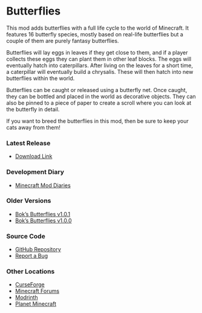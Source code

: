 # Butterflies
 This mod adds butterflies with a full life cycle to the world of Minecraft. It
 features 16 butterfly species, mostly based on real-life butterflies but a
 couple of them are purely fantasy butterflies.

 Butterflies will lay eggs in leaves if they get close to them, and if a player
 collects these eggs they can plant them in other leaf blocks. The eggs will
 eventually hatch into caterpillars. After living on the leaves for a short
 time, a caterpillar will eventually build a chrysalis. These will then hatch
 into new butterflies within the world.

Butterflies can be caught or released using a butterfly net. Once caught, they
can be bottled and placed in the world as decorative objects. They can also be
pinned to a piece of paper to create a scroll where you can look at the
butterfly in detail.

If you want to breed the butterflies in this mod, then be sure to keep your
cats away from them!

### Latest Release
- [Download Link](https://github.com/doc-bok/Butterflies/releases/download/1.0.1/butterflies-1.0.1.jar)

### Development Diary
- [Minecraft Mod Diaries](https://www.bokmcdok.com/minecraft-modding-diaries/)

### Older Versions
- [Bok’s Butterflies v1.0.1](https://github.com/doc-bok/Butterflies/releases/tag/1.0.1)
- [Bok’s Butterflies v1.0.0](https://github.com/doc-bok/Butterflies/releases/tag/1.0.0)

### Source Code
- [GitHub Repository](https://github.com/doc-bok/Butterflies)
- [Report a Bug](https://github.com/doc-bok/Butterflies/issues)

### Other Locations
- [CurseForge](https://www.curseforge.com/minecraft/mc-mods/boks-butterflies)
- [Minecraft Forums](https://www.minecraftforum.net/forums/mapping-and-modding-java-edition/minecraft-mods/3189366-boks-butterflies-v1-0-1)
- [Modrinth](https://modrinth.com/mod/boks-butterflies/)
- [Planet Minecraft](https://www.planetminecraft.com/mod/bok-s-butterflies/)

